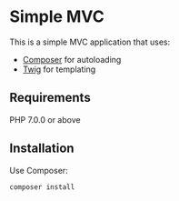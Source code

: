 # Simple MVC

This is a simple MVC application that uses:

* [Composer](https://getcomposer.org/) for autoloading
* [Twig](http://twig.sensiolabs.org/) for templating

## Requirements

PHP 7.0.0 or above

## Installation

Use Composer:

```sh
composer install
```